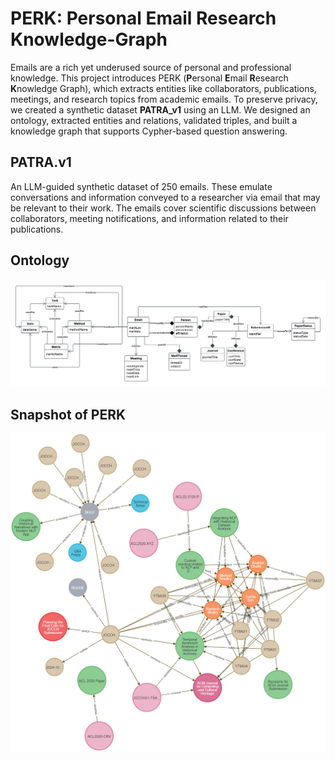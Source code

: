 # PERK: Personal Email Research Knowledge-Graph

Emails are a rich yet underused source of personal and professional knowledge. This project introduces PERK (**P**ersonal **E**mail **R**esearch **K**nowledge Graph), which extracts entities like collaborators, publications, meetings, and research topics from academic emails. To preserve privacy, we created a synthetic dataset **PATRA_v1** using an LLM. We designed an ontology, extracted entities and relations, validated triples, and built a knowledge graph that supports Cypher-based question answering.

##  PATRA.v1

An LLM-guided synthetic dataset of 250 emails. These emulate conversations and information conveyed to a researcher via email that may be relevant to their work. The emails cover scientific discussions between collaborators, meeting notifications, and information related to their publications.

## Ontology
![PERKOntology](https://github.com/prantikaC/PERK/blob/main/figures/PERKOntology.png)

## Snapshot of PERK
![perk_v3](https://github.com/prantikaC/PERK/blob/main/figures/perk_v3.png)
